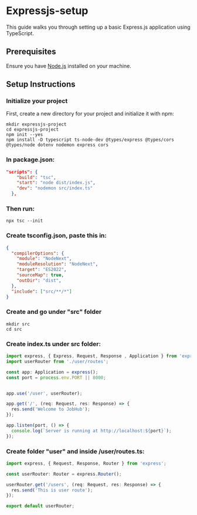 # Expressjs-setup

This guide walks you through setting up a basic Express.js application using TypeScript.

## Prerequisites
Ensure you have [Node.js](https://nodejs.org/) installed on your machine.

## Setup Instructions

### Initialize your project
First, create a new directory for your project and initialize it with npm:

```
mkdir expressjs-project
cd expressjs-project
npm init --yes
npm install -D typescript ts-node-dev @types/express @types/cors @types/node dotenv nodemon express cors 
```

### In package.json:
```json
"scripts": {
    "build": "tsc",
    "start": "node dist/index.js",
    "dev": "nodemon src/index.ts"
  },
```
### Then run:
```
npx tsc --init
```
### Create tsconfig.json, paste this in:
```json
{
  "compilerOptions": {
    "module": "NodeNext",
    "moduleResolution": "NodeNext",
    "target": "ES2022",
    "sourceMap": true,
    "outDir": "dist",
  },
  "include": ["src/**/*"]
}
```

### Create and go under "src" folder
```
mkdir src
cd src
```

### Create index.ts under src folder:
```javascript
import express, { Express, Request, Response , Application } from 'express';
import userRouter from './user/routes';

const app: Application = express();
const port = process.env.PORT || 8000;


app.use('/user', userRouter);

app.get('/', (req: Request, res: Response) => {
  res.send('Welcome to JobHub');
});

app.listen(port, () => {
  console.log(`Server is running at http://localhost:${port}`);
});
```

### Create folder "user" and inside /user/routes.ts:
```javascript
import express, { Request, Response, Router } from 'express';

const userRouter: Router = express.Router();

userRouter.get('/users', (req: Request, res: Response) => {
  res.send('This is user route');
});

export default userRouter;
```
